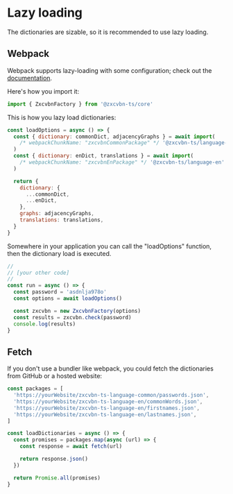 # Lazy loading

The dictionaries are sizable, so it is recommended to use lazy loading.

## Webpack

Webpack supports lazy-loading with some configuration; check out the [documentation](https://webpack.js.org/guides/lazy-loading/).

Here's how you import it:

```js
import { ZxcvbnFactory } from '@zxcvbn-ts/core'
```

This is how you lazy load dictionaries:

```js
const loadOptions = async () => {
  const { dictionary: commonDict, adjacencyGraphs } = await import(
    /* webpackChunkName: "zxcvbnCommonPackage" */ '@zxcvbn-ts/language-common'
  )
  const { dictionary: enDict, translations } = await import(
    /* webpackChunkName: "zxcvbnEnPackage" */ '@zxcvbn-ts/language-en'
  )

  return {
    dictionary: {
      ...commonDict,
      ...enDict,
    },
    graphs: adjacencyGraphs,
    translations: translations,
  }
}
```

Somewhere in your application you can call the "loadOptions" function, then the dictionary load is executed.

```js
//
// [your other code]
//
const run = async () => {
  const password = 'asdnlja978o'
  const options = await loadOptions()

  const zxcvbn = new ZxcvbnFactory(options)
  const results = zxcvbn.check(password)
  console.log(results)
}
```

## Fetch

If you don't use a bundler like webpack, you could fetch the dictionaries from GitHub or a hosted website:

```js
const packages = [
  'https://yourWebsite/zxcvbn-ts-language-common/passwords.json',
  'https://yourWebsite/zxcvbn-ts-language-en/commonWords.json',
  'https://yourWebsite/zxcvbn-ts-language-en/firstnames.json',
  'https://yourWebsite/zxcvbn-ts-language-en/lastnames.json',
]

const loadDictionaries = async () => {
  const promises = packages.map(async (url) => {
    const response = await fetch(url)

    return response.json()
  })

  return Promise.all(promises)
}
```
